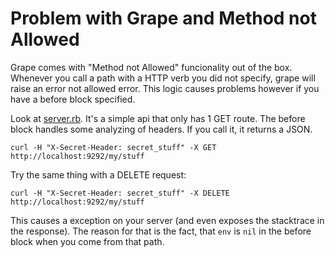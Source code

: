 # Problem with Grape and Method not Allowed

Grape comes with "Method not Allowed" funcionality out of the box.
Whenever you call a path with a HTTP verb you did not specify, grape will raise an error not allowed error.
This logic causes problems however if you have a before block specified.

Look at [server.rb](server.rb). It's a simple api that only has 1 GET route. The before block handles some analyzing of headers. If you call it, it returns a JSON.

```
curl -H "X-Secret-Header: secret_stuff" -X GET http://localhost:9292/my/stuff
```

Try the same thing with a DELETE request:

```
curl -H "X-Secret-Header: secret_stuff" -X DELETE http://localhost:9292/my/stuff
```

This causes a exception on your server (and even exposes the stacktrace in the response).
The reason for that is the fact, that `env` is `nil` in the before block when you come from that path.
